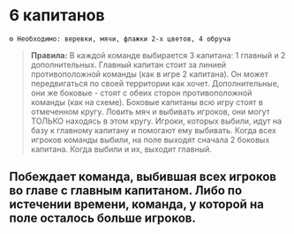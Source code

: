 # 6 капитанов
```
⚙ Необходимо: веревки, мячи, флажки 2-х цветов, 4 обруча
```

> **Правила:** В каждой команде выбирается 3 капитана: 1 главный и 2 дополнительных. Главный капитан стоит за линией противоположной команды (как в игре 2 капитана). Он может передвигаться по своей территории как хочет. Дополнительные, они же боковые - стоят с обеих сторон противоположной команды (как на схеме). Боковые капитаны всю игру стоят в отмеченном кругу. Ловить мяч и выбивать игроков, они могут ТОЛЬКО находясь в этом кругу. Игроки, которых выбили, идут на базу к главному капитану и помогают ему выбивать. Когда всех игроков команды выбили, на поле выходят сначала 2 боковых капитана. Когда выбили и их, выходит главный. 

## Побеждает команда, выбившая всех игроков во главе с главным капитаном. Либо по истечении времени, команда, у которой на поле осталось больше игроков.